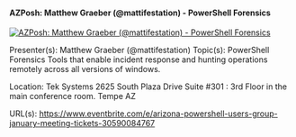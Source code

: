 ﻿#### AZPosh: Matthew Graeber (@mattifestation) - PowerShell Forensics

[![AZPosh: Matthew Graeber (@mattifestation) - PowerShell Forensics](https://i4.ytimg.com/vi/kV6Dr8mQMuU/hqdefault.jpg "AZPosh: Matthew Graeber (@mattifestation) - PowerShell Forensics")](https://www.youtube.com/watch?v=kV6Dr8mQMuU)

Presenter(s): Matthew Graeber (@mattifestation)
Topic(s): PowerShell Forensics
Tools that enable incident response and hunting operations remotely across all versions of windows.

Location:
Tek Systems 
2625 South Plaza Drive
Suite #301 : 3rd Floor in the main conference room. 
Tempe
AZ


URL(s): 
https://www.eventbrite.com/e/arizona-powershell-users-group-january-meeting-tickets-30590084767


